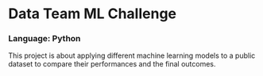 # Data Team ML Challenge

### Language: Python

This project is about applying different machine learning models to a public dataset to compare their performances and the final outcomes.
